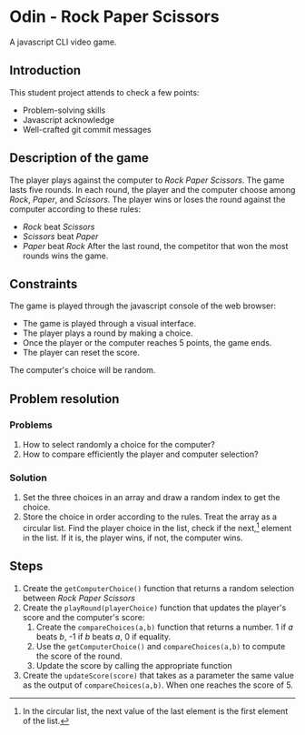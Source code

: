 # Odin - Rock Paper Scissors

A javascript CLI video game.

## Introduction
This student project attends to check a few points:
- Problem-solving skills
- Javascript acknowledge
- Well-crafted git commit messages

## Description of the game

The player plays against the computer to *Rock Paper Scissors*.
The game lasts five rounds.
In each round, the player and the computer choose among *Rock*, *Paper*, and *Scissors*.
The player wins or loses the round against the computer according to these rules:
- *Rock* beat *Scissors*
- *Scissors* beat *Paper*
- *Paper* beat *Rock*
After the last round, the competitor that won the most rounds wins the game.

## Constraints

The game is played through the javascript console of the web browser:
- The game is played through a visual interface.
- The player plays a round by making a choice.
- Once the player or the computer reaches 5 points, the game ends.
- The player can reset the score.

The computer's choice will be random.

## Problem resolution

### Problems

1. How to select randomly a choice for the computer?
2. How to compare efficiently the player and computer selection?

### Solution

1. Set the three choices in an array and draw a random index to get the choice.
2. Store the choice in order according to the rules. Treat the array as a circular list. Find the player choice in the list, check if the next,[^1] element in the list. If it is, the player wins, if not, the computer wins.

## Steps

1. Create the `getComputerChoice()` function that returns a random selection between *Rock* *Paper* *Scissors*
2. Create the `playRound(playerChoice)` function that updates the player's score and the computer's score:
    1. Create the `compareChoices(a,b)` function that returns a number. 1 if *a* beats *b*, -1 if *b* beats *a*, 0 if equality.
    2. Use the `getComputerChoice()` and `compareChoices(a,b)` to compute the score of the round.
    3. Update the score by calling the appropriate function
3. Create the `updateScore(score)` that takes as a parameter the same value as the output of `compareChoices(a,b)`. When one reaches the score of 5.

[^1]: In the circular list, the next value of the last element is the first element of the list.